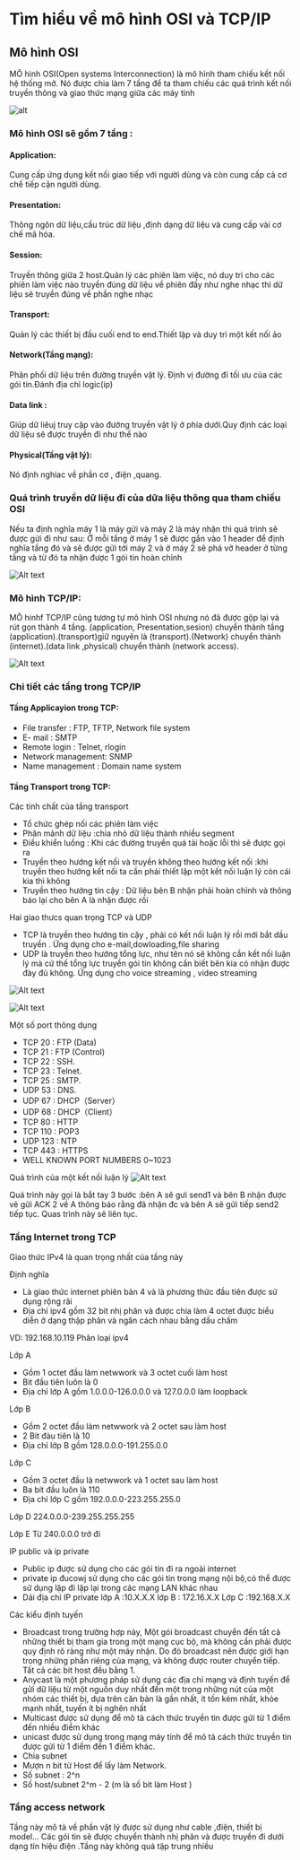 # Tìm hiểu về mô hình OSI và TCP/IP
## Mô hình OSI
MÔ hình OSI(Open systems Interconnection) là mô hình tham chiếu kết nối hệ thống mở. Nó được chia làm 7 tầng để ta tham chiếu các quá trình kết nối truyền thông và giao thức mạng giữa các máy tính

![alt](/images/1)
### Mô hình OSI sẽ gồm 7 tầng :
#### Application: 
Cung cấp ứng dụng kết nối giao tiếp với người dùng và còn cung cấp cả cơ chế tiếp cận người dùng. 
#### Presentation: 
Thông ngôn dữ liệu,cấu trúc dữ liệu ,định dạng dữ liệu và cung cấp vài cơ chế mã hóa.
#### Session: 
Truyền thông giữa 2 host.Quản lý các phiên làm việc, nó duy trì cho các phiên làm việc nào truyền đúng dữ liệu về phiên đấy như nghe nhạc thì dữ liệu sẽ truyền đúng về phần nghe nhạc
#### Transport: 
Quản lý các thiết bị đầu cuối end to end.Thiết lập và duy trì một kết nối ảo
#### Network(Tầng mạng): 
Phân phối dữ liệu trên đường truyền vật lý. Định vị đường đi tối ưu của các gói tin.Đánh địa chỉ logic(ip)
#### Data link : 
Giúp dữ liêuj truy cập vào đường truyền vật lý ở phía dưới.Quy định các loại dữ liệu sẽ được truyền đi như thế nào
#### Physical(Tầng vật lý): 
Nó định nghiac về phần cơ , điện ,quang.
### Quá trình truyền dữ liệu đi của dữa liệu thông qua tham chiếu OSI
Nếu ta định nghĩa máy 1 là máy gửi và máy 2 là máy nhận thì quá trình sẽ được gửi đi như sau: Ở mỗi tầng ở máy 1 sẽ được gắn vào 1 header để định nghĩa tầng đó và sẽ được gửi tới máy 2 và ở máy 2 sẽ phá vỡ header ở từng tầng và từ đó ta nhận được 1 gói tin hoàn chỉnh 


![Alt text](images-1.jpg)

### Mô hình TCP/IP:
MÔ hinhf TCP/IP cũng tương tự mô hình OSI nhưng nó đã được gộp lại và rút gọn thành 4 tầng. (application, Presentation,sesion) chuyển thành tầng (application).(transport)giữ nguyên là (transport).(Network) chuyển thành (internet).(data link ,physical) chuyển thành (network access).

![Alt text](Screenshot_2.png)

### Chi tiết các tầng trong TCP/IP
#### Tầng Applicayion trong TCP:
- File transfer : FTP, TFTP, Network file system
- E- mail : SMTP
- Remote login : Telnet, rlogin
- Network management: SNMP
- Name management : Domain name system
#### Tầng Transport trong TCP:
Các tính chất của tầng transport
- Tổ chức ghép nối các phiên làm việc
- Phân mảnh dữ liệu :chia nhỏ dữ liệu thành nhiều segment
- Điều khiển luồng : Khi các đường truyền quá tải hoặc lỗi thì sẽ được gọi ra
- Truyền theo hướng kết nối và truyền không theo hướng kết nối :khi truyền theo hướng kết nối ta cần phải thiết lập một kết nối luận lý còn cái kia thì không
- Truyền theo hướng tin cậy : Dữ liệu bên B nhận phải hoàn chỉnh và thông báo lại cho bên A là nhận được rồi


Hai giao thưcs quan trọng TCP và UDP
- TCP là truyền theo hướng tin cậy , phải có kết nối luận lý rồi mới bắt dầu truyền . Ứng dụng cho e-mail,dowloading,file sharing
- UDP là truyền theo hướng tổng lực, như tên nó sẽ không cần kết nối luận lý mà cứ thế tổng lực truyền gói tin không cần biết bên kia có nhận được đày đủ không. Ứng dụng cho voice streaming , video streaming

![Alt text](1.png)

![Alt text](HEADER-768x432.png)

Một số port thông dụng
- TCP 20 : FTP (Data)
- TCP 21 : FTP (Control)
- TCP 22 : SSH.
- TCP 23 : Telnet.
- TCP 25 : SMTP.
- UDP 53 : DNS.
- UDP 67 : DHCP（Server）
- UDP 68 : DHCP（Client）
- TCP 80 : HTTP
- TCP 110 : POP3
- UDP 123 : NTP
- TCP 443 : HTTPS
- WELL KNOWN PORT NUMBERS 0~1023

Quá trình của một kết nối luận lý
![Alt text](4-buoc-ket-thuc-ket-noi-TCP.png)

Quá trình này gọi là bắt tay 3 bước :bên A sẽ gưi send1 và bên B nhận được vẽ gửi ACK 2 về A thông báo rằng đã nhận đc và bên A sẽ gửi tiếp send2 tiếp tục. Quas trình này sẽ liên tục.
 ### Tầng Internet trong TCP
 Giao thức IPv4 là quan trọng nhất của tầng này 

 Định nghĩa
- Là giao thức internet phiên bản 4 và là phương thức đầu tiên được sử dụng rộng rãi
- Địa chỉ ipv4 gồm 32 bit nhị phân và được chia làm 4 octet được biểu diễn ở dạng thập phân và ngăn cách nhau bằng dấu chấm

VD: 192.168.10.119
Phân loại ipv4


Lớp A
- Gồm 1 octet đầu làm netwwork và 3 octet cuối làm host
- Bit đầu tiên luôn là 0
- Địa chỉ lớp A gồm 1.0.0.0-126.0.0.0 và 127.0.0.0 làm loopback


Lớp B
- Gồm 2 octet đầu làm netwwork và 2 octet sau làm host
- 2 Bit đàu tiên là 10
- Địa chỉ lớp B gồm 128.0.0.0-191.255.0.0


Lớp C
- Gồm 3 octet đầu là netwwork và 1 octet sau làm host
- Ba bít đầu luôn là 110
- Địa chỉ lớp C gồm 192.0.0.0-223.255.255.0


Lớp D
224.0.0.0-239.255.255.255


Lớp E
Từ 240.0.0.0 trở đi


IP public và ip private
- Public ip được sử dụng cho các gói tin đi ra ngoài internet
- private ip đucowj sử dụng cho các gói tin trong mạng nội bộ,có thể được sử dụng lặp đi lặp lại trong các mạng LAN khác nhau
- Dải địa chỉ IP private
lớp A :10.X.X.X
lớp B : 172.16.X.X
Lớp C :192.168.X.X


Các kiểu định tuyến 
-  Broadcast 
 trong trường hợp này, Một gói broadcast chuyển đến tất cả những thiết bị tham gia trong một mạng cục bộ, mà không cần phải được quy định rõ ràng như một máy nhận. Do đó broadcast nên được giới hạn trong những phần riêng của mạng, và không được router chuyển tiếp. Tất cả các bit host đều bằng 1.
- Anycast
là một phương pháp sử dụng các địa chỉ mạng và định tuyến để gửi dữ liệu từ một nguồn duy nhất đến một trong những nút của một nhóm các thiết bị, dựa trên căn bản là gần nhất, ít tốn kém nhất, khỏe mạnh nhất, tuyến ít bị nghẽn nhất
- Multicast
được sử dụng để mô tả cách thức truyền tin được gửi từ 1 điểm đến nhiều điểm khác
- unicast
 được sử dụng trong mạng máy tính để mô tả cách thức truyền tin được gửi từ 1 điểm đến 1 điểm khác.
- Chia subnet
- Mượn n bit từ Host để lấy làm Network.
- Số subnet : 2^n
- Số host/subnet 2^m - 2 (m là số bit làm Host )

### Tầng access network
Tầng này mô tả về phần vật lý được sử dụng như cable ,điện, thiết bị model... Các gói tin sẽ được chuyển thành nhị phân và được truyền đi dưới dạng tín hiệu điện .Tầng này không quá tập trung nhiều
